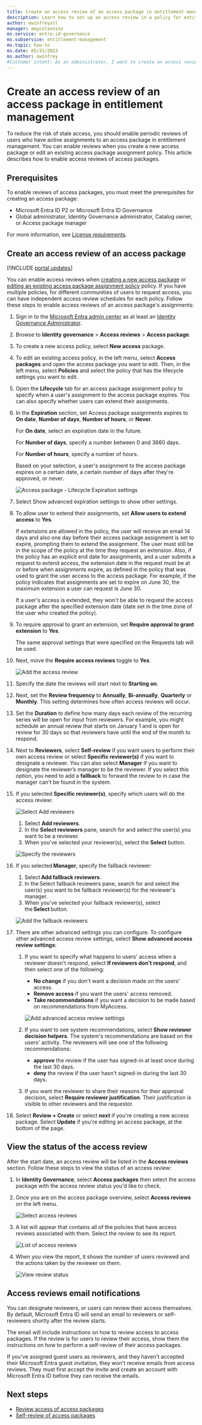 ```yaml
---
title: Create an access review of an access package in entitlement management
description: Learn how to set up an access review in a policy for entitlement management access packages in Microsoft Entra ID part of Microsoft Entra.
author: owinfreyatl
manager: amycolannino
ms.service: entra-id-governance
ms.subservice: entitlement-management
ms.topic: how-to
ms.date: 05/31/2023
ms.author: owinfrey
#Customer intent: As an administrator, I want to create an access review for my access packages so I can review the active assignments of my users to ensure everyone has the appropriate access.
---
```

# Create an access review of an access package in entitlement management

To reduce the risk of stale access, you should enable periodic reviews of users who have active assignments to an access package in entitlement management. You can enable reviews when you create a new access package or edit an existing access package assignment policy. This article describes how to enable access reviews of access packages.

## Prerequisites

To enable reviews of access packages, you must meet the prerequisites for creating an access package:
- Microsoft Entra ID P2 or Microsoft Entra ID Governance
- Global administrator, Identity Governance administrator, Catalog owner, or Access package manager

For more information, see [License requirements](entitlement-management-overview.md#license-requirements).


## Create an access review of an access package

[!INCLUDE [portal updates](~/includes/portal-update.md)]

You can enable access reviews when [creating a new access package](entitlement-management-access-package-create.md) or [editing an existing access package assignment policy](entitlement-management-access-package-lifecycle-policy.md) policy. If you have multiple policies, for different communities of users to request access, you can have independent access review schedules for each policy. Follow these steps to enable access reviews of an access package's assignments:

1. Sign in to the [Microsoft Entra admin center](https://entra.microsoft.com) as at least an [Identity Governance Administrator](~/identity/role-based-access-control/permissions-reference.md#identity-governance-administrator).


1. Browse to **Identity governance** > **Access reviews** > **Access package**.

1. To create a new access policy, select **New access** package.

1. To edit an existing access policy, in the left menu, select **Access packages** and open the access package you want to edit. Then, in the left menu, select **Policies** and select the policy that has the lifecycle settings you want to edit.

1. Open the **Lifecycle** tab for an access package assignment policy to specify when a user's assignment to the access package expires. You can also specify whether users can extend their assignments.

1. In the **Expiration** section, set Access package assignments expires to **On date**, **Number of days**, **Number of hours**, or **Never**.

    For **On date**, select an expiration date in the future.

    For **Number of days**, specify a number between 0 and 3660 days.

    For **Number of hours**, specify a number of hours.

    Based on your selection, a user's assignment to the access package expires on a certain date, a certain number of days after they're approved, or never.
    
    ![Access package - Lifecycle Expiration settings](./media/entitlement-management-access-reviews/expiration.png)

1. Select Show advanced expiration settings to show other settings.

1. To allow user to extend their assignments, set **Allow users to extend access** to **Yes**.

    If extensions are allowed in the policy, the user will receive an email 14 days and also one day before their access package assignment is set to expire, prompting them to extend the assignment. The user must still be in the scope of the policy at the time they request an extension. Also, if the policy has an explicit end date for assignments, and a user submits a request to extend access, the extension date in the request must be at or before when assignments expire, as defined in the policy that was used to grant the user access to the access package. For example, if the policy indicates that assignments are set to expire on June 30, the maximum extension a user can request is June 30.

    If a user's access is extended, they won't be able to request the access package after the specified extension date (date set in the time zone of the user who created the policy).

1. To require approval to grant an extension, set **Require approval to grant extension** to **Yes**.

    The same approval settings that were specified on the Requests tab will be used.

1. Next, move the **Require access reviews** toggle to **Yes**.

    ![Add the access review](./media/entitlement-management-access-reviews/access-reviews-pane.png)

1. Specify the date the reviews will start next to **Starting on**.

1. Next, set the **Review frequency** to **Annually**, **Bi-annually**, **Quarterly** or **Monthly**.
This setting determines how often access reviews will occur.

1. Set the **Duration** to define how many days each review of the recurring series will be open for input from reviewers. For example, you might schedule an annual review that starts on January 1 and is open for review for 30 days so that reviewers have until the end of the month to respond.

1. Next to **Reviewers**, select **Self-review** if you want users to perform their own access review or select **Specific reviewer(s)** if you want to designate a reviewer. You can also select **Manager** if you want to designate the reviewer’s manager to be the reviewer. If you select this option, you need to add a **fallback** to forward the review to in case the manager can't be found in the system.

1. If you selected **Specific reviewer(s)**, specify which users will do the access review:

    ![Select Add reviewers](./media/entitlement-management-access-reviews/access-reviews-add-reviewer.png)

    1. Select **Add reviewers**.
    1. In the **Select reviewers** pane, search for and select the user(s) you want to be a reviewer.
    1. When you've selected your reviewer(s), select the **Select** button.

    ![Specify the reviewers](./media/entitlement-management-access-reviews/access-reviews-select-reviewer.png)

1. If you selected **Manager**, specify the fallback reviewer: 
    1. Select **Add fallback reviewers**.
    1. In the Select fallback reviewers pane, search for and select the user(s) you want to be fallback reviewer(s) for the reviewer's manager.
    1. When you've selected your fallback reviewer(s), select the **Select** button. 

    ![Add the fallback reviewers](./media/entitlement-management-access-reviews/access-reviews-select-manager.png)

1. There are other advanced settings you can configure. To configure other advanced access review settings, select **Show advanced access review settings**:
    1. If you want to specify what happens to users' access when a reviewer doesn't respond, select **If reviewers don't respond**, and then select one of the following: 
        - **No change** if you don't want a decision made on the users' access.
        - **Remove access** if you want the users' access removed.
        - **Take recommendations** if you want a decision to be made based on recommendations from MyAccess.
        
        ![Add advanced access review settings](./media/entitlement-management-access-reviews/advanced-access-reviews.png)
        
    1. If you want to see system recommendations, select **Show reviewer decision helpers**. The system's recommendations are based on the users' activity. The reviewers will see one of the following recommendations: 
        - **approve** the review if the user has signed-in at least once during the last 30 days. 
        - **deny** the review if the user hasn't signed-in during the last 30 days.
    1. If you want the reviewer to share their reasons for their approval decision, select **Require reviewer justification**. Their justification is visible to other reviewers and the requestor.

1. Select **Review + Create** or select **next** if you're creating a new access package. Select **Update** if you're editing an access package, at the bottom of the page.

## View the status of the access review

After the start date, an access review will be listed in the **Access reviews** section. Follow these steps to view the status of an access review:

1. In **Identity Governance**, select **Access packages** then select the access package with the access review status you'd like to check.   

1. Once you are on the access package overview, select **Access reviews** on the left menu.
    
    ![Select access reviews](./media/entitlement-management-access-reviews/access-review-status-access-package-overview.png)

1. A list will appear that contains all of the policies that have access reviews associated with them. Select the review to see its report.

    ![List of access reviews](./media/entitlement-management-access-reviews/access-review-status-select-access-reviews.png)
   
1. When you view the report, it shows the number of users reviewed and the actions taken by the reviewer on them.

    ![View review status](./media/entitlement-management-access-reviews/access-review-status.png)
 

## Access reviews email notifications
You can designate reviewers, or users can review their access themselves. By default, Microsoft Entra ID will send an email to reviewers or self-reviewers shortly after the review starts.

The email will include instructions on how to review access to access packages. If the review is for users to review their access, show them the instructions on how to perform a self-review of their access packages.
  
If you've assigned guest users as reviewers, and they haven't accepted their Microsoft Entra guest invitation, they won't receive emails from access reviews. They must first accept the invite and create an account with Microsoft Entra ID before they can receive the emails. 

## Next steps

- [Review access of access packages](entitlement-management-access-reviews-review-access.md)
- [Self-review of access packages](entitlement-management-access-reviews-self-review.md)
